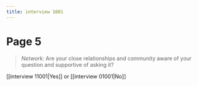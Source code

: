 ```yaml
---
title: interview 1001
---
```

# Page 5
> *Network:* Are your close relationships and community aware of your question and supportive of asking it?

[[interview 11001|Yes]] or [[interview 01001|No]] 